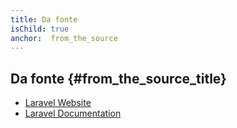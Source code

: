 ```yaml
---
title: Da fonte
isChild: true
anchor:  from_the_source
---
```


## Da fonte {#from_the_source_title}

* [Laravel Website](http://laravel.com/)
* [Laravel Documentation](http://laravel.com/docs)
